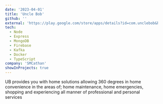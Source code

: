 ```yaml
---
date: '2023-04-01'
title: 'Uncle Bob'
github: ''
external: 'https://play.google.com/store/apps/details?id=com.unclebob&hl=en&gl=US'
tech:
  - Node
  - Express
  - MongoDB
  - Firebase
  - Kafka
  - Docker
  - TypeScript
company: 'SMCathan'
showInProjects: true
---
```


UB provides you with home solutions allowing 360 degrees in home convenience in the areas of; home maintenance, home emergencies, shopping and experiencing all manner of professional and personal services
